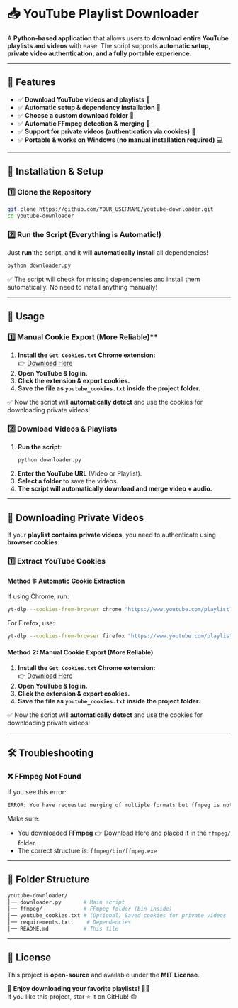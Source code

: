 # 📥 YouTube Playlist Downloader

A **Python-based application** that allows users to **download entire YouTube playlists and videos** with ease. The script supports **automatic setup, private video authentication, and a fully portable experience.**

---

## 📌 Features

- ✅ **Download YouTube videos and playlists** 🎥  
- ✅ **Automatic setup & dependency installation** 🔄  
- ✅ **Choose a custom download folder** 📂  
- ✅ **Automatic FFmpeg detection & merging** 🔗  
- ✅ **Support for private videos (authentication via cookies)** 🔑  
- ✅ **Portable & works on Windows (no manual installation required)** 💻  

---

## 🔧 Installation & Setup

### 1️⃣ Clone the Repository

```bash
git clone https://github.com/YOUR_USERNAME/youtube-downloader.git
cd youtube-downloader
```

### 2️⃣ Run the Script (Everything is Automatic!)

Just **run** the script, and it will **automatically install** all dependencies!

```bash
python downloader.py
```

✅ The script will check for missing dependencies and install them automatically. No need to install anything manually!

---

## 🚀 Usage

### 1️⃣ Manual Cookie Export (More Reliable)**

1. **Install the `Get Cookies.txt` Chrome extension:**  
   👉 [Download Here](https://chromewebstore.google.com/detail/get-cookiestxt-clean/ahmnmhfbokciafffnknlekllgcnafnie)  
2. **Open YouTube & log in.**
3. **Click the extension & export cookies.**
4. **Save the file as `youtube_cookies.txt` inside the project folder.**

✅ Now the script will **automatically detect** and use the cookies for downloading private videos!

### 2️⃣ Download Videos & Playlists

1. **Run the script**:
   ```bash
   python downloader.py
   ```
2. **Enter the YouTube URL** (Video or Playlist).
3. **Select a folder** to save the videos.
4. **The script will automatically download and merge video + audio.**

---

## 🔑 Downloading Private Videos

If your **playlist contains private videos**, you need to authenticate using **browser cookies**.

### 1️⃣ Extract YouTube Cookies

#### **Method 1: Automatic Cookie Extraction**

If using Chrome, run:

```bash
yt-dlp --cookies-from-browser chrome "https://www.youtube.com/playlist?list=YOUR_PLAYLIST_ID"
```

For Firefox, use:

```bash
yt-dlp --cookies-from-browser firefox "https://www.youtube.com/playlist?list=YOUR_PLAYLIST_ID"
```

#### **Method 2: Manual Cookie Export (More Reliable)**

1. **Install the `Get Cookies.txt` Chrome extension:**  
   👉 [Download Here](https://chromewebstore.google.com/detail/get-cookiestxt-clean/ahmnmhfbokciafffnknlekllgcnafnie)  
2. **Open YouTube & log in.**
3. **Click the extension & export cookies.**
4. **Save the file as `youtube_cookies.txt` inside the project folder.**

✅ Now the script will **automatically detect** and use the cookies for downloading private videos!

---

## 🛠️ Troubleshooting

### ❌ FFmpeg Not Found

If you see this error:

```bash
ERROR: You have requested merging of multiple formats but ffmpeg is not installed.
```

Make sure:
- You downloaded **FFmpeg** 👉 [Download Here](https://www.ffmpeg.org/download.html)  and placed it in the `ffmpeg/` folder.
- The correct structure is: `ffmpeg/bin/ffmpeg.exe`

---

## 📁 Folder Structure

```bash
youtube-downloader/
│── downloader.py       # Main script
│── ffmpeg/             # FFmpeg folder (bin inside)
│── youtube_cookies.txt # (Optional) Saved cookies for private videos
│── requirements.txt     # Dependencies
│── README.md           # This file
```

---

## 📝 License

This project is **open-source** and available under the **MIT License**.

🚀 **Enjoy downloading your favorite playlists!** 🎥💾  
If you like this project, star ⭐ it on GitHub! 😊
